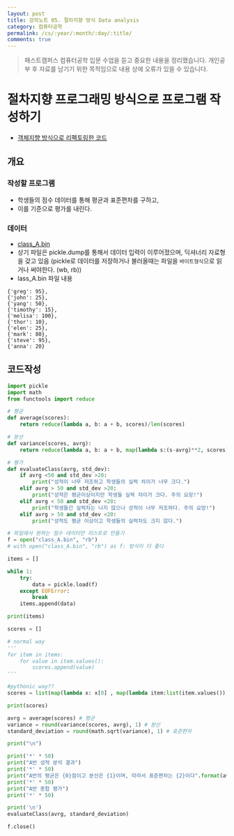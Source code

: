 ```yaml
---
layout: post
title: 강의노트 05. 절차지향 방식 Data analysis
category: 컴퓨터공학
permalink: /cs/:year/:month/:day/:title/
comments: true
---
```

> 패스트캠퍼스 컴퓨터공학 입문 수업을 듣고 중요한 내용을 정리했습니다. 개인공부 후 자료를 남기기 위한 목적임으로 내용 상에 오류가 있을 수 있습니다.


# 절차지향 프로그래밍 방식으로 프로그램 작성하기
- [객체지향 방식으로 리펙토링한 코드](https://wayhome25.github.io/#컴퓨터공학)

## 개요

### 작성할 프로그램
- 학생들의 점수 데이터를 통해 평균과 표준편차를 구하고,
- 이를 기준으로 평가를 내린다.

### 데이터
- [class_A.bin](https://github.com/wayhome25/computer-science/blob/master/02_python_advanced/data/class_A.bin)
- 상기 파일은 pickle.dump를 통해서 데이터 입력이 이루어졌으며, 딕셔너리 자료형을 갖고 있음 (pickle로 데이터를 저장하거나 불러올때는 파일을 `바이트형식`으로 읽거나 써야한다. (wb, rb))
- lass_A.bin 파일 내용

```shell
{'greg': 95},
{'john': 25},
{'yang': 50},
{'timothy': 15},
{'melisa': 100},
{'thor': 10},
{'elen': 25},
{'mark': 80},
{'steve': 95},
{'anna': 20}
```

## 코드작성

```python
import pickle
import math
from functools import reduce

# 평균
def average(scores):
    return reduce(lambda a, b: a + b, scores)/len(scores)

# 분산
def variance(scores, avrg):
    return reduce(lambda a, b: a + b, map(lambda s:(s-avrg)**2, scores))/len(scores)

# 평가
def evaluateClass(avrg, std_dev):
    if avrg <50 and std_dev >20:
        print("성적이 너무 저조하고 학생들의 실력 차이가 너무 크다.")
    elif avrg > 50 and std_dev >20:
        print("성적은 평균이상이지만 학생들 실력 차이가 크다. 주의 요망!")
    elif avrg < 50 and std_dev <20:
        print("학생들간 실력차는 나지 않으나 성적이 너무 저조하다. 주의 요망!")
    elif avrg > 50 and std_dev <20:
        print("성적도 평균 이상이고 학생들의 실력차도 크지 않다.")

# 파일에서 원하는 점수 데이터만 리스트로 만들기
f = open("class_A.bin", "rb")
# with open("class_A.bin", "rb") as f: 방식이 더 좋다

items = []

while 1:
    try:
        data = pickle.load(f)
    except EOFError:
        break    
    items.append(data)

print(items)

scores = []

# normal way
'''
for item in items:
    for value in item.values():
        scores.append(value)
'''

#pythonic way??
scores = list(map(lambda x: x[0] , map(lambda item:list(item.values()),items)))

print(scores)

avrg = average(scores) # 평균
variance = round(variance(scores, avrg), 1) # 분산
standard_deviation = round(math.sqrt(variance), 1) # 표준편차

print("\n")

print('*' * 50)
print("A반 성적 분석 결과")
print('*' * 50)
print("A반의 평균은 {0}점이고 분산은 {1}이며, 따라서 표준편차는 {2}이다".format(avrg, variance, standard_deviation))
print('*' * 50)
print("A반 종합 평가")
print('*' * 50)

print('\n')
evaluateClass(avrg, standard_deviation)

f.close()
```
